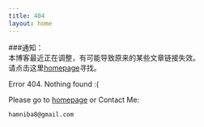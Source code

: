 ```yaml
---
title: 404
layout: home
---
```


###通知：  
本博客最近正在调整，有可能导致原来的某些文章链接失效。  
请点击这里[homepage](/)寻找。


Error 404. Nothing found :( 

Please go to [homepage](/) or Contact Me:

    hamniba8@gmail.com


